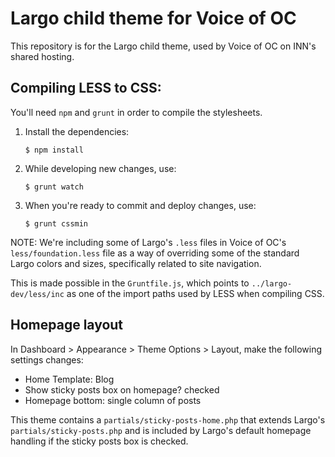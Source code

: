 # Largo child theme for Voice of OC #

This repository is for the Largo child theme, used by Voice of OC on INN's shared hosting.

## Compiling LESS to CSS:

You'll need `npm` and `grunt` in order to compile the stylesheets.

1. Install the dependencies:

    `$ npm install`
    
2. While developing new changes, use:

    `$ grunt watch`
    
    
3. When you're ready to commit and deploy changes, use:


    `$ grunt cssmin`
    
NOTE: We're including some of Largo's `.less` files in Voice of OC's `less/foundation.less` file as a way of overriding some of the standard Largo colors and sizes, specifically related to site navigation.

This is made possible in the `Gruntfile.js`, which points to `../largo-dev/less/inc` as one of the import paths used by LESS when compiling CSS.

## Homepage layout

In Dashboard > Appearance > Theme Options > Layout, make the following settings changes:

- Home Template: Blog
- Show sticky posts box on homepage? checked
- Homepage bottom: single column of posts

This theme contains a `partials/sticky-posts-home.php` that extends Largo's `partials/sticky-posts.php` and is included by Largo's default homepage handling if the sticky posts box is checked.
